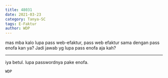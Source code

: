 ```yaml
---
title: 48031
date: 2021-03-23
category: Tanya-SC
tags: E-Faktur
author: WDP
---
```


mas mba kalo lupa pass web-efaktur, pass web efaktur sama dengan pass enofa kan ya? Jadi jawab yg lupa pass enofa aja kah?

---

iya betul. lupa passwordnya pake enofa.

`WDP`

